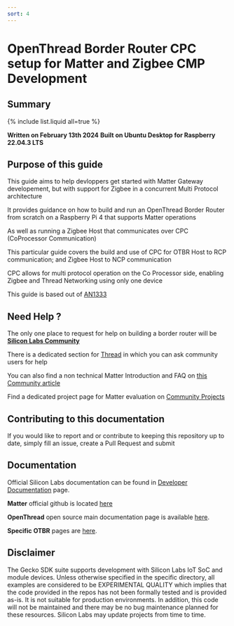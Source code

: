 ```yaml
---
sort: 4
---
```

# OpenThread Border Router CPC setup for Matter and Zigbee CMP Development

## Summary

{% include list.liquid all=true %}

**Written on February 13th 2024**
**Built on Ubuntu Desktop for Raspberry 22.04.3 LTS**

## Purpose of this guide

This guide aims to help devloppers get started with Matter Gateway developement, but with support for Zigbee in a concurrent Multi Protocol architecture

It provides guidance on how to build and run an OpenThread Border Router from scratch on a Raspberry Pi 4 that supports Matter operations

As well as running a Zigbee Host that communicates over CPC (CoProcessor Communication) 

This particular guide covers the build and use of CPC for OTBR Host to RCP communication; and Zigbee Host to NCP communication

CPC allows for multi protocol operation on the Co Processor side, enabling Zigbee and Thread Networking using only one device

This guide is based out of [AN1333](https://www.silabs.com/documents/public/application-notes/an1333-concurrent-protocols-with-802-15-4-rcp.pdf)

## Need Help ?

The only one place to request for help on building a border router will be [**Silicon Labs Community**](https://community.silabs.com/)

There is a dedicated section for [Thread](https://community.silabs.com/s/topic/0TO1M000000qHbcWAE/thread?language=en_US) in which you can ask community users for help

You can also find a non technical Matter Introduction and FAQ on [this Community article](https://community.silabs.com/s/question/0D58Y00008AV6hSSAT/what-is-matter-smart-home-standard-answers-to-10-frequently-asked-questions?language=en_US)

Find a dedicated project page for Matter evaluation on [Community Projects](https://community.silabs.com/s/projects?language=en_US)

## Contributing to this documentation

If you would like to report and or contribute to keeping this repository up to date, simply fill an issue, create a Pull Request and submit

## Documentation

Official Silicon Labs documentation can be found in [Developer Documentation](https://docs.silabs.com/openthread/latest/) page.

**Matter** official github is located [here](https://github.com/project-chip/connectedhomeip)

**OpenThread** open source main documentation page is available [here](https://openthread.io/).

**Specific OTBR** pages are [here](https://openthread.io/guides/border-router).

## Disclaimer

The Gecko SDK suite supports development with Silicon Labs IoT SoC and module devices. Unless otherwise specified in the specific directory, all examples are considered to be EXPERIMENTAL QUALITY which implies that the code provided in the repos has not been formally tested and is provided as-is.  It is not suitable for production environments.  In addition, this code will not be maintained and there may be no bug maintenance planned for these resources. Silicon Labs may update projects from time to time.
